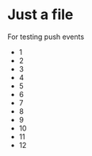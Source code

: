 Just a file
===========

For testing push events

- 1
- 2 
- 3
- 4
- 5
- 6
- 7
- 8
- 9
- 10
- 11
- 12
